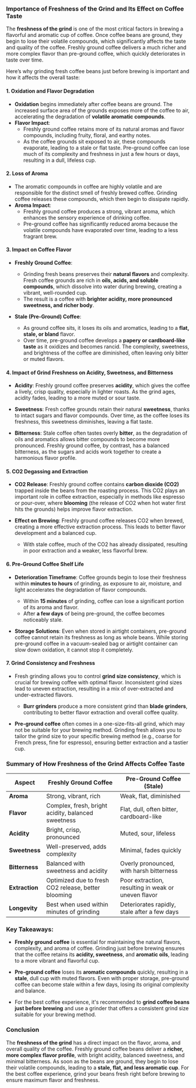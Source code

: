 ### Importance of Freshness of the Grind and Its Effect on Coffee Taste

The **freshness of the grind** is one of the most critical factors in brewing a flavorful and aromatic cup of coffee. Once coffee beans are ground, they begin to lose their volatile compounds, which significantly affects the taste and quality of the coffee. Freshly ground coffee delivers a much richer and more complex flavor than pre-ground coffee, which quickly deteriorates in taste over time.

Here’s why grinding fresh coffee beans just before brewing is important and how it affects the overall taste:

#### 1. **Oxidation and Flavor Degradation**

- **Oxidation** begins immediately after coffee beans are ground. The increased surface area of the grounds exposes more of the coffee to air, accelerating the degradation of **volatile aromatic compounds**.
- **Flavor Impact**:
  - Freshly ground coffee retains more of its natural aromas and flavor compounds, including fruity, floral, and earthy notes.
  - As the coffee grounds sit exposed to air, these compounds evaporate, leading to a stale or flat taste. Pre-ground coffee can lose much of its complexity and freshness in just a few hours or days, resulting in a dull, lifeless cup.

#### 2. **Loss of Aroma**

- The aromatic compounds in coffee are highly volatile and are responsible for the distinct smell of freshly brewed coffee. Grinding coffee releases these compounds, which then begin to dissipate rapidly.
- **Aroma Impact**:
  - Freshly ground coffee produces a strong, vibrant aroma, which enhances the sensory experience of drinking coffee.
  - Pre-ground coffee has significantly reduced aroma because the volatile compounds have evaporated over time, leading to a less fragrant brew.

#### 3. **Impact on Coffee Flavor**

- **Freshly Ground Coffee**:
  - Grinding fresh beans preserves their **natural flavors** and complexity. Fresh coffee grounds are rich in **oils, acids, and soluble compounds**, which dissolve into water during brewing, creating a vibrant, well-rounded cup.
  - The result is a coffee with **brighter acidity, more pronounced sweetness, and richer body**.
  
- **Stale (Pre-Ground) Coffee**:
  - As ground coffee sits, it loses its oils and aromatics, leading to a **flat, stale, or bland** flavor.
  - Over time, pre-ground coffee develops a **papery or cardboard-like taste** as it oxidizes and becomes rancid. The complexity, sweetness, and brightness of the coffee are diminished, often leaving only bitter or muted flavors.

#### 4. **Impact of Grind Freshness on Acidity, Sweetness, and Bitterness**

- **Acidity**: Freshly ground coffee preserves **acidity**, which gives the coffee a lively, crisp quality, especially in lighter roasts. As the grind ages, acidity fades, leading to a more muted or sour taste.
  
- **Sweetness**: Fresh coffee grounds retain their natural **sweetness**, thanks to intact sugars and flavor compounds. Over time, as the coffee loses its freshness, this sweetness diminishes, leaving a flat taste.
  
- **Bitterness**: Stale coffee often tastes overly **bitter**, as the degradation of oils and aromatics allows bitter compounds to become more pronounced. Freshly ground coffee, by contrast, has a balanced bitterness, as the sugars and acids work together to create a harmonious flavor profile.

#### 5. **CO2 Degassing and Extraction**

- **CO2 Release**: Freshly ground coffee contains **carbon dioxide (CO2)** trapped inside the beans from the roasting process. This CO2 plays an important role in coffee extraction, especially in methods like espresso or pour-over, where **blooming** (the release of CO2 when hot water first hits the grounds) helps improve flavor extraction.
  
- **Effect on Brewing**: Freshly ground coffee releases CO2 when brewed, creating a more effective extraction process. This leads to better flavor development and a balanced cup.
  - With stale coffee, much of the CO2 has already dissipated, resulting in poor extraction and a weaker, less flavorful brew.

#### 6. **Pre-Ground Coffee Shelf Life**

- **Deterioration Timeframe**: Coffee grounds begin to lose their freshness within **minutes to hours** of grinding, as exposure to air, moisture, and light accelerates the degradation of flavor compounds.
  - Within **15 minutes** of grinding, coffee can lose a significant portion of its aroma and flavor.
  - After **a few days** of being pre-ground, the coffee becomes noticeably stale.
  
- **Storage Solutions**: Even when stored in airtight containers, pre-ground coffee cannot retain its freshness as long as whole beans. While storing pre-ground coffee in a vacuum-sealed bag or airtight container can slow down oxidation, it cannot stop it completely.

#### 7. **Grind Consistency and Freshness**

- Fresh grinding allows you to control **grind size consistency**, which is crucial for brewing coffee with optimal flavor. Inconsistent grind sizes lead to uneven extraction, resulting in a mix of over-extracted and under-extracted flavors.
  - **Burr grinders** produce a more consistent grind than **blade grinders**, contributing to better flavor extraction and overall coffee quality.
  
- **Pre-ground coffee** often comes in a one-size-fits-all grind, which may not be suitable for your brewing method. Grinding fresh allows you to tailor the grind size to your specific brewing method (e.g., coarse for French press, fine for espresso), ensuring better extraction and a tastier cup.

### Summary of How Freshness of the Grind Affects Coffee Taste

| **Aspect**            | **Freshly Ground Coffee**                           | **Pre-Ground Coffee (Stale)**                     |
|-----------------------|-----------------------------------------------------|--------------------------------------------------|
| **Aroma**             | Strong, vibrant, rich                               | Weak, flat, diminished                           |
| **Flavor**            | Complex, fresh, bright acidity, balanced sweetness   | Flat, dull, often bitter, cardboard-like          |
| **Acidity**           | Bright, crisp, pronounced                           | Muted, sour, lifeless                            |
| **Sweetness**         | Well-preserved, adds complexity                      | Minimal, fades quickly                           |
| **Bitterness**        | Balanced with sweetness and acidity                 | Overly pronounced, with harsh bitterness         |
| **Extraction**        | Optimized due to fresh CO2 release, better blooming  | Poor extraction, resulting in weak or uneven flavor |
| **Longevity**         | Best when used within minutes of grinding            | Deteriorates rapidly, stale after a few days     |

### Key Takeaways:

- **Freshly ground coffee** is essential for maintaining the natural flavors, complexity, and aroma of coffee. Grinding just before brewing ensures that the coffee retains its **acidity, sweetness**, and **aromatic oils**, leading to a more vibrant and flavorful cup.
  
- **Pre-ground coffee** loses its **aromatic compounds** quickly, resulting in a **stale**, dull cup with muted flavors. Even with proper storage, pre-ground coffee can become stale within a few days, losing its original complexity and balance.
  
- For the best coffee experience, it's recommended to **grind coffee beans just before brewing** and use a grinder that offers a consistent grind size suitable for your brewing method.

### Conclusion

The **freshness of the grind** has a direct impact on the flavor, aroma, and overall quality of the coffee. Freshly ground coffee beans deliver a **richer, more complex flavor profile**, with bright acidity, balanced sweetness, and minimal bitterness. As soon as the beans are ground, they begin to lose their volatile compounds, leading to a **stale, flat, and less aromatic cup**. For the best coffee experience, grind your beans fresh right before brewing to ensure maximum flavor and freshness.